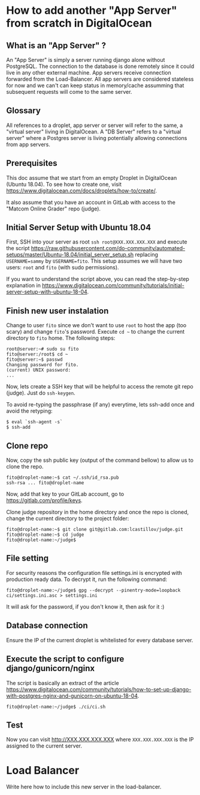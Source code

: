 # How to add another "App Server" from scratch in DigitalOcean

## What is an "App Server" ?

An "App Server" is simply a server running django alone without PostgreSQL. The connection to the database is done remotely since it could live in any other external machine. App servers receive connection forwarded from the Load-Balancer. All app servers are considered stateless for now and we can't can keep status in memory/cache assumming that subsequent requests will come to the same server.

## Glossary

All references to a droplet, app server or server will refer to the same, a "virtual server" living in DigitalOcean. A "DB Server" refers to a "virtual server" where a Postgres server is living potentially allowing connections from app servers.

## Prerequisites

This doc assume that we start from an empty Droplet in DigitalOcean (Ubuntu 18.04). To see how to create one, visit https://www.digitalocean.com/docs/droplets/how-to/create/.

It also assume that you have an account in GitLab with access to the "Matcom Online Grader" repo (judge).

## Initial Server Setup with Ubuntu 18.04
First, SSH into your server as root `ssh root@XXX.XXX.XXX.XXX` and execute the script https://raw.githubusercontent.com/do-community/automated-setups/master/Ubuntu-18.04/initial_server_setup.sh replacing `USERNAME=sammy` by `USERNAME=fito`. This setup assumes we will have two users: `root` and `fito` (with sudo permissions).

If you want to understand the script above, you can read the step-by-step explanation in https://www.digitalocean.com/community/tutorials/initial-server-setup-with-ubuntu-18-04.

## Finish new user instalation
Change to user `fito` since we don't want to use `root` to host the app (too scary) and change `fito`'s password. Execute `cd ~` to change the current directory to `fito` home. The following steps:

```
root@server:~# sudo su fito
fito@server:/root$ cd ~
fito@server:~$ passwd
Changing password for fito.
(current) UNIX password:
...
```

Now, lets create a SSH key that will be helpful to access the remote git repo (judge). Just do `ssh-keygen`.

To avoid re-typing the passphrase (if any) everytime, lets ssh-add once and avoid the retyping:

```
$ eval `ssh-agent -s`
$ ssh-add
```

## Clone repo

Now, copy the ssh public key (output of the command bellow) to allow us to clone the repo.

```
fito@droplet-name:~$ cat ~/.ssh/id_rsa.pub
ssh-rsa ... fito@droplet-name
```

Now, add that key to your GitLab account, go to https://gitlab.com/profile/keys.

Clone judge repository in the home directory and once the repo is cloned, change the current directory to the project folder:

```
fito@droplet-name:~$ git clone git@gitlab.com:lcastillov/judge.git
fito@droplet-name:~$ cd judge
fito@droplet-name:~/judge$ 
```

## File setting
For security reasons the configuration file settings.ini is encrypted with production ready data. To decrypt it, run the following command:

```
fito@droplet-name:~/judge$ gpg --decrypt --pinentry-mode=loopback ci/settings.ini.asc > settings.ini
```

It will ask for the password, if you don't know it, then ask for it :)

## Database connection
Ensure the IP of the current droplet is whitelisted for every database server.

## Execute the script to configure django/gunicorn/nginx

The script is basically an extract of the article https://www.digitalocean.com/community/tutorials/how-to-set-up-django-with-postgres-nginx-and-gunicorn-on-ubuntu-18-04.

```
fito@droplet-name:~/judge$ ./ci/ci.sh
```

## Test
Now you can visit http://XXX.XXX.XXX.XXX where `XXX.XXX.XXX.XXX` is the IP assigned to the current server.

# Load Balancer
Write here how to include this new server in the load-balancer.

